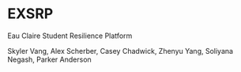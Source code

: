 # EXSRP
Eau Claire Student Resilience Platform

Skyler Vang, Alex Scherber, Casey Chadwick, Zhenyu Yang, Soliyana Negash, Parker Anderson
